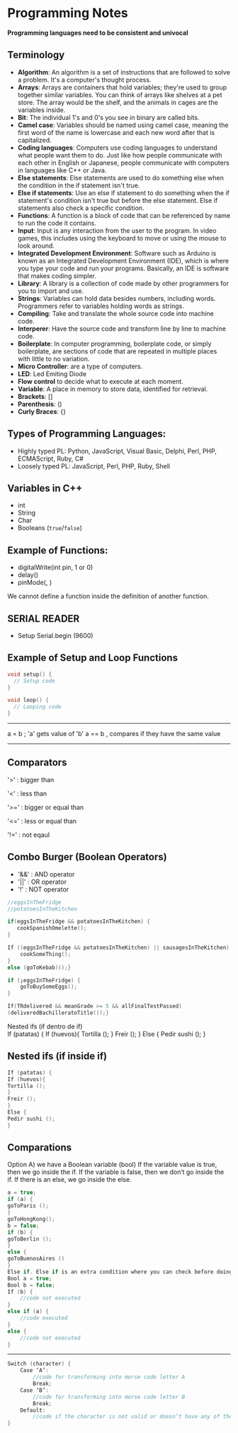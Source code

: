 # Programming Notes

**Programming languages need to be consistent and univocal**


## Terminology
- **Algorithm**: An algorithm is a set of instructions that are followed to solve a problem. It's a computer's thought process.
- **Arrays**: Arrays are containers that hold variables; they're used to group together similar variables. You can think of arrays like shelves at a pet store. The array would be the shelf, and the animals in cages are the variables inside.
- **Bit**: The individual 1's and 0's you see in binary are called bits.
- **Camel case**: Variables should be named using camel case, meaning the first word of the name is lowercase and each new word after that is capitalized.
- **Coding languages**: Computers use coding languages to understand what people want them to do. Just like how people communicate with each other in English or Japanese, people communicate with computers in languages like C++ or Java.
- **Else statements**: Else statements are used to do something else when the condition in the if statement isn't true.
- **Else if statements**: Use an else if statement to do something when the if statement's condition isn't true but before the else statement. Else if statements also check a specific condition.
- **Functions**: A function is a block of code that can be referenced by name to run the code it contains.
- **Input**: Input is any interaction from the user to the program. In video games, this includes using the keyboard to move or using the mouse to look around.
- **Integrated Development Environment**: Software such as Arduino is known as an Integrated Development Environment (IDE), which is where you type your code and run your programs. Basically, an IDE is software that makes coding simpler.
- **Library**: A library is a collection of code made by other programmers for you to import and use.
- **Strings**: Variables can hold data besides numbers, including words. Programmers refer to variables holding words as strings.
- **Compiling**: Take and translate the whole source code into machine code.
- **Interperer**: Have the source code and transform line by line to machine code.
- **Boilerplate**: In computer programming, boilerplate code, or simply boilerplate, are sections of code that are repeated in multiple places with little to no variation.
- **Micro Controller**: are a type of computers.
- **LED**: Led Emiting Diode
- **Flow control** to decide what to execute at each moment.
- **Variable**: A place in memory to store data, identified for retrieval.
- **Brackets**: []
- **Parenthesis**: ()
- **Curly Braces**: {}


## Types of Programming Languages:
  - Highly typed PL: Python, JavaScript, Visual Basic, Delphi, Perl, PHP, ECMAScript, Ruby, C#
  - Loosely typed PL: JavaScript, Perl, PHP, Ruby, Shell


## Variables in C++
  - int
  - String
  - Char
  - Booleans (`true`/`false`)


## Example of Functions:
- digitalWrite(int pin, 1 or 0)
- delay()
- pinMode(<pin>, <mode>)

We cannot define a function inside the definition of another function.


## SERIAL READER
-	Setup
Serial.begin (9600)


## Example of Setup and Loop Functions
```C++
void setup() {
  // Setup code
}

void loop() {
  // Looping code
}
```

--------------------------------------------------

a = b ; 'a' gets value of 'b'
a == b , compares if they have the same value

--------------------------------------------------

## Comparators
'>' : bigger than

'<' : less than
  
'>=' : bigger or equal than

'<=' : less or equal than

'!='  : not eqaul

## Combo Burger (Boolean Operators)
- '&&' : AND operator
- '||' : OR operator
- '!' : NOT operator


```c++
//eggsInTheFridge
//potatoesInTheKitchen

if(eggsInTheFridge && potatoesInTheKitchen) {
   cookSpanishOmelette();
}
```

```c++
If ((eggsInTheFridge && potatoesInTheKitchen) || sausagesInTheKitchen) {
    cookSomeThing();
}
else (goToKebab)();}
```
```c++
if (¡eggsInTheFridge) {
    goToBuySomeEggs();
}
```
```c++
If(TRdelivered && meanGrade >= 5 && allFinalTestPassed)
(deliveredBachilleratoTitle());}
```

Nested ifs (if dentro de if)  
If (patatas) {
If (huevos){
Tortilla ();
}
Freir ();
}
Else {
Pedir sushi ();
}

## Nested ifs (if inside if)  
```C++
If (patatas) {
If (huevos){
Tortilla ();
}
Freir ();
}
Else {
Pedir sushi ();
}
```


## Comparations

Option A) we have a Boolean variable (bool)
If the variable value is true, then we go inside the if.
If the variable is false, then we don’t go inside the if. If there is an else, we go inside the else.


```C++
a = true;
if (a) {
goToParis ();
}
goToHongKong();
b = false;
if (b) {
goToBerlin ();
}
else {
goToBuenosAires () 
}
Else if. Else if is an extra condition where you can check before doing something else.
Bool a = true;
Bool b = false;
If (b) {
	//code not executed
}
else if (a) {
	//code executed 
}
else {
	//code not executed
}
```

----------------------------------------------------  

```C++
Switch (character) {
	Case ‘A’:
		//code for transforming into morse code letter A
		Break;
	Case ‘B’:
		//code for transforming into morse code letter B
		Break;
	Default:
		//code if the character is not valid or doesn’t have any of the declared values.
}
```

